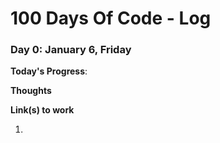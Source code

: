 # 100 Days Of Code - Log

### Day 0: January 6, Friday

**Today's Progress**: 

**Thoughts**

**Link(s) to work**
1. [](https://www.freecodecamp.com/challenges/)
